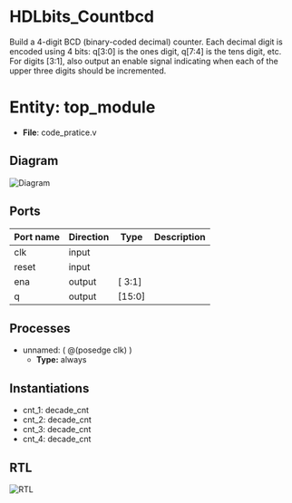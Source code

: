 # HDLbits_Countbcd
Build a 4-digit BCD (binary-coded decimal) counter. Each decimal digit is encoded using 4 bits: q[3:0] is the ones digit, q[7:4] is the tens digit, etc. For digits [3:1], also output an enable signal indicating when each of the upper three digits should be incremented.

# Entity: top_module 
- **File**: code_pratice.v

## Diagram
![Diagram](https://github.com/CJ2002002/Picture_bed/blob/main/Counterbcd_image/top_module.jpg)
## Ports

| Port name | Direction | Type   | Description |
| --------- | --------- | ------ | ----------- |
| clk       | input     |        |             |
| reset     | input     |        |             |
| ena       | output    | [ 3:1] |             |
| q         | output    | [15:0] |             |

## Processes
- unnamed: ( @(posedge clk) )
  - **Type:** always

## Instantiations

- cnt_1: decade_cnt
- cnt_2: decade_cnt
- cnt_3: decade_cnt
- cnt_4: decade_cnt

## RTL

![RTL](https://github.com/CJ2002002/Picture_bed/blob/main/Counterbcd_image/Countbcd_rtl.jpg)
